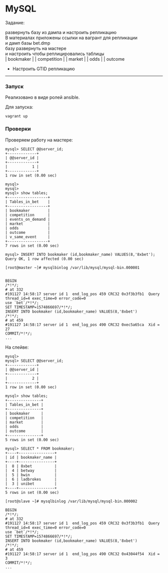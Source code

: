 # MySQL

Задание:  


развернуть базу из дампа и настроить репликацию  
В материалах приложены ссылки на вагрант для репликации  
и дамп базы bet.dmp  
базу развернуть на мастере  
и настроить чтобы реплицировались таблицы  
| bookmaker |
| competition |
| market |
| odds |
| outcome

* Настроить GTID репликацию  

---

### Запуск

Реализовано в виде ролeй ansible.   

Для запуска: 

```console
vagrant up
```

### Проверки

Проверяем работу на мастере:  


```console
mysql> SELECT @@server_id;                                         
+-------------+
| @@server_id |
+-------------+
|           1 |
+-------------+
1 row in set (0.00 sec)

mysql> 
mysql> 
mysql> show tables;       
+------------------+
| Tables_in_bet    |
+------------------+
| bookmaker        |
| competition      |
| events_on_demand |
| market           |
| odds             |
| outcome          |
| v_same_event     |
+------------------+
7 rows in set (0.00 sec)

mysql> INSERT INTO bookmaker (id,bookmaker_name) VALUES(8,'8xbet');
Query OK, 1 row affected (0.00 sec)
```

```console
[root@master ~]# mysqlbinlog /var/lib/mysql/mysql-bin.000001 


BEGIN
/*!*/;
# at 332
#191127 14:58:17 server id 1  end_log_pos 459 CRC32 0x3f3b3fb1 	Query	thread_id=4	exec_time=0	error_code=0
use `bet`/*!*/;
SET TIMESTAMP=1574866697/*!*/;
INSERT INTO bookmaker (id,bookmaker_name) VALUES(8,'8xbet')
/*!*/;
# at 459
#191127 14:58:17 server id 1  end_log_pos 490 CRC32 0xec5a65ca 	Xid = 27
COMMIT/*!*/;
...
```

На слейве:   

```console
mysql> 
mysql> SELECT @@server_id;             
+-------------+
| @@server_id |
+-------------+
|           2 |
+-------------+
1 row in set (0.00 sec)

mysql> show tables;
+---------------+
| Tables_in_bet |
+---------------+
| bookmaker     |
| competition   |
| market        |
| odds          |
| outcome       |
+---------------+
5 rows in set (0.00 sec)

mysql> SELECT * FROM bookmaker;
+----+----------------+
| id | bookmaker_name |
+----+----------------+
|  8 | 8xbet          |
|  4 | betway         |
|  5 | bwin           |
|  6 | ladbrokes      |
|  3 | unibet         |
+----+----------------+
5 rows in set (0.00 sec)

```


```console
[root@slave ~]# mysqlbinlog /var/lib/mysql/mysql-bin.000002

BEGIN
/*!*/;
# at 332
#191127 14:58:17 server id 1  end_log_pos 459 CRC32 0x3f3b3fb1 	Query	thread_id=4	exec_time=0	error_code=0
use `bet`/*!*/;
SET TIMESTAMP=1574866697/*!*/;
INSERT INTO bookmaker (id,bookmaker_name) VALUES(8,'8xbet')
/*!*/;
# at 459
#191127 14:58:17 server id 1  end_log_pos 490 CRC32 0x43044f54 	Xid = 3
COMMIT/*!*/;
...
```


